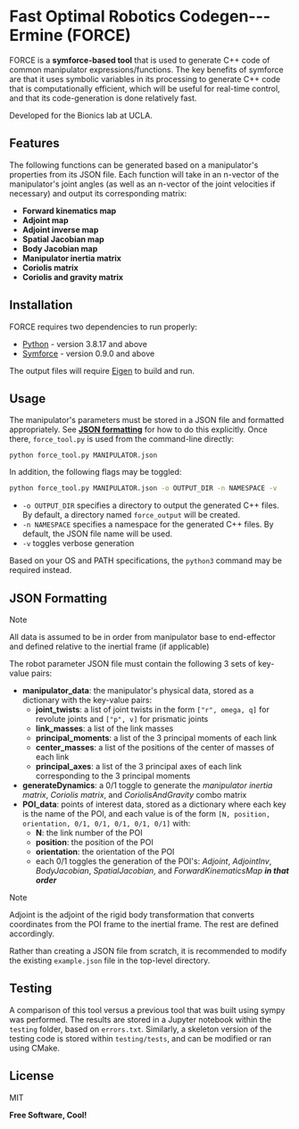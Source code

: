 # **Fast Optimal Robotics Codegen---Ermine** (FORCE)
FORCE is a **symforce-based tool** that is used to generate C++ code of common manipulator expressions/functions. The key benefits of symforce are that it uses symbolic variables in its processing to generate C++ code that is computationally efficient, which will be useful for real-time control, and that its code-generation is done relatively fast.

Developed for the Bionics lab at UCLA. 

## Features
The following functions can be generated based on a manipulator's properties from its JSON file. Each function will take in an n-vector of the manipulator's joint angles (as well as an n-vector of the joint velocities if necessary) and output its corresponding matrix:
- **Forward kinematics map**
- **Adjoint map**
- **Adjoint inverse map**
- **Spatial Jacobian map**
- **Body Jacobian map**
- **Manipulator inertia matrix**
- **Coriolis matrix**
- **Coriolis and gravity matrix**

## Installation
FORCE requires two dependencies to run properly:
- [Python](https://www.python.org/) - version 3.8.17 and above
- [Symforce](https://symforce.org/) - version 0.9.0 and above

The output files will require [Eigen](https://eigen.tuxfamily.org/index.php?title=Main_Page) to build and run.

## Usage
The manipulator's parameters must be stored in a JSON file and formatted appropriately. See [**JSON formatting**](#json-formatting) for how to do this explicitly. Once there, `force_tool.py` is used from the command-line directly:

```
python force_tool.py MANIPULATOR.json
```

In addition, the following flags may be toggled:

```sh
python force_tool.py MANIPULATOR.json -o OUTPUT_DIR -n NAMESPACE -v
```
- `-o OUTPUT_DIR` specifies a directory to output the generated C++ files. By default, a directory named `force_output` will be created.
- `-n NAMESPACE` specifies a namespace for the generated C++ files. By default, the JSON file name will be used.
- `-v` toggles verbose generation

Based on your OS and PATH specifications, the `python3` command may be required instead.

## JSON Formatting
> [!NOTE]
> All data is assumed to be in order from manipulator base to end-effector and defined relative to the inertial frame (if applicable)

The robot parameter JSON file must contain the following 3 sets of key-value pairs:
- **manipulator_data**: the manipulator's physical data, stored as a dictionary with the key-value pairs:
  - **joint_twists**: a list of joint twists in the form `["r", omega, q]` for revolute joints and `["p", v]` for prismatic joints
  - **link_masses**: a list of the link masses
  - **principal_moments**: a list of the 3 principal moments of each link
  - **center_masses**: a list of the positions of the center of masses of each link
  - **principal_axes**: a list of the 3 principal axes of each link corresponding to the 3 principal moments
- **generateDynamics**: a 0/1 toggle to generate the _manipulator inertia matrix_, _Coriolis matrix_, and _CoriolisAndGravity_ combo matrix
- **POI_data**: points of interest data, stored as a dictionary where each key is the name of the POI, and each value is of the form `[N, position, orientation, 0/1, 0/1, 0/1, 0/1, 0/1]` with:
  - **N**: the link number of the POI
  - **position**: the position of the POI
  - **orientation**: the orientation of the POI
  - each 0/1 toggles the generation of the POI's: _Adjoint_, _AdjointInv_, _BodyJacobian_, _SpatialJacobian_, and _ForwardKinematicsMap_ ***in that order***

> [!NOTE]
> Adjoint is the adjoint of the rigid body transformation that converts coordinates from the POI frame to the inertial frame. The rest are defined accordingly.

Rather than creating a JSON file from scratch, it is recommended to modify the existing `example.json` file in the top-level directory.

## Testing
A comparison of this tool versus a previous tool that was built using sympy was performed. The results are stored in a Jupyter notebook within the `testing` folder, based on `errors.txt`. Similarly, a skeleton version of the testing code is stored within `testing/tests`, and can be modified or ran using CMake.
## License

MIT

**Free Software, Cool!**
